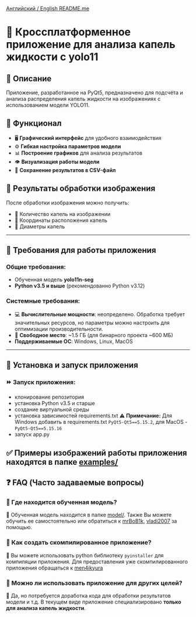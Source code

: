 [Английский / English README.me](README.en.md)

# 📌 Кроссплатформенное приложение для анализа капель жидкости с yolo11

## 📌 Описание
Приложение, разработанное на PyQt5, предназначено для подсчёта и анализа распределения капель жидкости на изображениях с использованием модели YOLO11.

## 🚀 Функционал
- 🖥 **Графический интерфейс** для удобного взаимодействия
- ⚙ **Гибкая настройка параметров модели**
- 📊 **Построение графиков** для анализа результатов
- 👁 **Визуализация работы модели**
- 📄 **Сохранение результатов в CSV-файл**

## 📌 Результаты обработки изображения
После обработки изображения можно получить:
- 🔢 Количество капель на изображении
- 📍 Координаты расположения капель
- 📏 Диаметры капель

---

## 📌 Требования для работы приложения
### Общие требования:
- Обученная модель **yolo11n-seg**
- **Python v3.5 и выше** (рекомендованно Python v3.12)

### Системные требования:
- 💻 **Вычислительные мощности**: неопределено. Обработка требует значительных ресурсов, но параметры можно настроить для оптимизации производительности.
- 💾 **Свободное место**: ~1.5 ГБ (для бинарного проекта ~600 МБ)
- **Поддерживаемые ОС**: Windows, Linux, MacOS

---

## 📌 Установка и запуск приложения
### ⏩ Запуск приложения:
- клонирование репозитория
- установка Python v3.5 и старше
- создание виртуальной среды
- установка зависимостей requirements.txt ⚠️ **Примечание:** Для Windows добавить в requirements.txt `PyQt5-Qt5==5.15.2`, для MacOS - `PyQt5-Qt5==5.15.16`
- запуск app.py


## ✅ Примеры изображений работы приложения находятся в папке [examples/](examples/)

## ❓ FAQ (Часто задаваемые вопросы)
### 🔹 Где находится обученная модель?
💬 Обученная модель находится в папке [model/](model/). Также Вы можете обучить ее самостоятельно или обратиться к [mrBoB1k](https://github.com/mrBoB1k), [vladi2007](https://github.com/vladi2007) за помощью.
### 🔹 Как создать скомпилированное приложение?
💬 Вы можете использовать python библиотеку `pyinstaller` для компиляции приложения. Для предоставления уже скомпилированного приложения обращаться к [men4ikyura](https://github.com/men4ikyura)
### 🔹 Можно ли использовать приложение для других целей?
💬 Да, но потребуется доработка кода для обработки результатов модели и т.д. В текущем виде приложение специализировано **только для анализа капель жидкости**.






